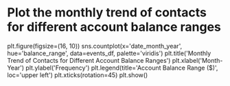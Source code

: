 # Plot the monthly trend of contacts for different account balance ranges
plt.figure(figsize=(16, 10))
sns.countplot(x='date_month_year', hue='balance_range', data=events_df, palette='viridis')
plt.title('Monthly Trend of Contacts for Different Account Balance Ranges')
plt.xlabel('Month-Year')
plt.ylabel('Frequency')
plt.legend(title='Account Balance Range ($)', loc='upper left')
plt.xticks(rotation=45)
plt.show()
